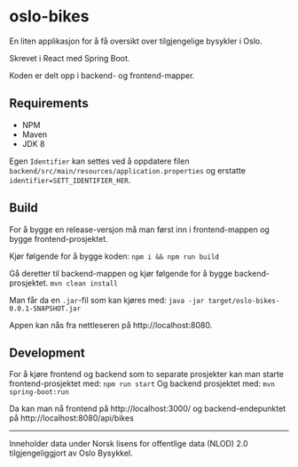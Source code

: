 # oslo-bikes
En liten applikasjon for å få oversikt over tilgjengelige bysykler i Oslo.

Skrevet i React med Spring Boot.

Koden er delt opp i backend- og frontend-mapper.
## Requirements
- NPM
- Maven
- JDK 8

Egen `Identifier` kan settes ved å oppdatere filen `backend/src/main/resources/application.properties` og erstatte  `identifier=SETT_IDENTIFIER_HER`.

## Build
For å bygge en release-versjon må man først inn i frontend-mappen og bygge frontend-prosjektet.

Kjør følgende for å bygge koden:
`npm i && npm run build`

Gå deretter til backend-mappen og kjør følgende for å bygge backend-prosjektet.
`mvn clean install`

Man får da en `.jar`-fil som kan kjøres med:
`java -jar target/oslo-bikes-0.0.1-SNAPSHOT.jar`

Appen kan nås fra nettleseren på http://localhost:8080.

## Development
For å kjøre frontend og backend som to separate prosjekter kan man starte frontend-prosjektet med:
`npm run start`
Og backend prosjektet med:
`mvn spring-boot:run`

Da kan man nå frontend på http://localhost:3000/ og backend-endepunktet på http://localhost:8080/api/bikes

---
Inneholder data under Norsk lisens for offentlige data (NLOD) 2.0 tilgjengeliggjort av Oslo Bysykkel.
